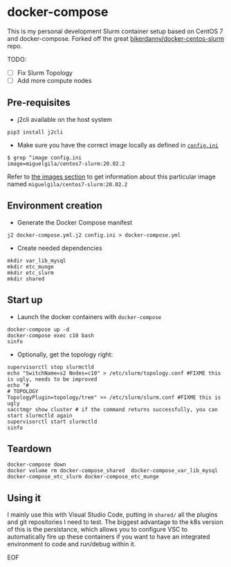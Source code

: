 # docker-compose

This is my personal development Slurm container setup based on CentOS 7 and docker-compose. Forked off the great [bikerdanny/docker-centos-slurm](https://github.com/bikerdanny/docker-centos-slurm) repo.

TODO: 
- [ ] Fix Slurm Topology
- [ ] Add more compute nodes

## Pre-requisites

* j2cli available on the host system
```
pip3 install j2cli
```

* Make sure you have the correct image locally as defined in [`config.ini`](config.ini)
```
$ grep ^image config.ini
image=miguelgila/centos7-slurm:20.02.2
```
Refer to [the images section](../images/centos7-slurm/README.md) to get information about this particular image named `miguelgila/centos7-slurm:20.02.2`

## Environment creation

* Generate the Docker Compose manifest
```
j2 docker-compose.yml.j2 config.ini > docker-compose.yml
```

* Create needed dependencies
```
mkdir var_lib_mysql
mkdir etc_munge
mkdir etc_slurm
mkdir shared
```

## Start up

* Launch the docker containers with `docker-compose`
```
docker-compose up -d
docker-compose exec c10 bash
sinfo
```

* Optionally, get the topology right:
```
supervisorctl stop slurmctld
echo "SwitchName=s2 Nodes=c10" > /etc/slurm/topology.conf #FIXME this is ugly, needs to be improved
echo "#
# TOPOLOGY
TopologyPlugin=topology/tree" >> /etc/slurm/slurm.conf #FIXME this is ugly
sacctmgr show cluster # if the command returns successfully, you can start slurmctld again
supervisorctl start slurmctld
sinfo
```

## Teardown
```
docker-compose down
docker volume rm docker-compose_shared  docker-compose_var_lib_mysql docker-compose_etc_slurm docker-compose_etc_munge
```

## Using it

I mainly use this with Visual Studio Code, putting in `shared/` all the plugins and git repositories I need to test. The biggest advantage to the k8s version of this is the persistance, which allows you to configure VSC to automatically fire up these containers if you want to have an integrated environment to code and run/debug within it.

EOF
